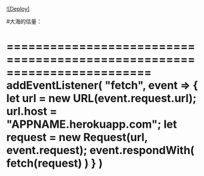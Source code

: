 
[![Deploy]](https://dashboard.heroku.com/new?template=https://github.com/anglenweg/IAC-3Q) 

#大海的估量：

========================================================================
addEventListener(
  "fetch", event => {
    let url = new URL(event.request.url);
    url.host = "APPNAME.herokuapp.com";
    let request = new Request(url, event.request);
    event.respondWith(
      fetch(request)
    )
  }
)
========================================================================

